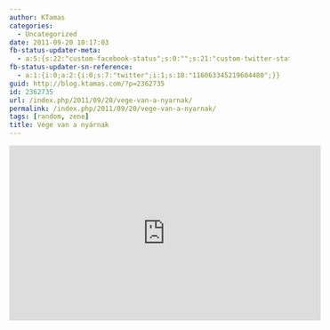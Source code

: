 ```yaml
---
author: KTamas
categories:
  - Uncategorized
date: 2011-09-20 10:17:03
fb-status-updater-meta:
  - a:5:{s:22:"custom-facebook-status";s:0:"";s:21:"custom-twitter-status";s:0:"";s:7:"fb-push";s:1:"1";s:7:"tw-push";s:1:"1";s:4:"push";s:1:"1";}
fb-status-updater-sn-reference:
  - a:1:{i:0;a:2:{i:0;s:7:"twitter";i:1;s:18:"116063345219604480";}}
guid: http://blog.ktamas.com/?p=2362735
id: 2362735
url: /index.php/2011/09/20/vege-van-a-nyarnak/
permalink: /index.php/2011/09/20/vege-van-a-nyarnak/
tags: [random, zene]
title: Vége van a nyárnak
---
```


<iframe width="560" height="315" src="https://www.youtube.com/embed/8SRADZAaGlw" frameborder="0" allow="accelerometer; autoplay; encrypted-media; gyroscope; picture-in-picture" allowfullscreen></iframe>

